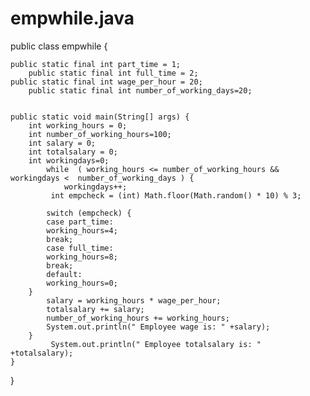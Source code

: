 # empwhile.java
public class empwhile {

	public static final int part_time = 1;
        public static final int full_time = 2;
	public static final int wage_per_hour = 20;
        public static final int number_of_working_days=20;


	public static void main(String[] args) {
		int working_hours = 0;
		int number_of_working_hours=100;
		int salary = 0;
		int totalsalary = 0;
		int workingdays=0; 
			while  ( working_hours <= number_of_working_hours && workingdays <  number_of_working_days ) {
				workingdays++;
			 int empcheck = (int) Math.floor(Math.random() * 10) % 3;

			switch (empcheck) {
			case part_time:
			working_hours=4;
			break;
			case full_time:
			working_hours=8;
			break;
			default:
			working_hours=0;
		}		
			salary = working_hours * wage_per_hour;
			totalsalary += salary;
			number_of_working_hours += working_hours;
			System.out.println(" Employee wage is: " +salary);
		}
			 System.out.println(" Employee totalsalary is: " +totalsalary);
	}

}
